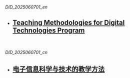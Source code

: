 
<br>

*DID_2025060701_en*
- ## [Teaching Methodologies for Digital Technologies Program](/docs/TeachingStyle_en)

<br>

*DID_2025060701_cn*
- ## [电子信息科学与技术的教学方法](/docs/TeachingStyle_cn)
